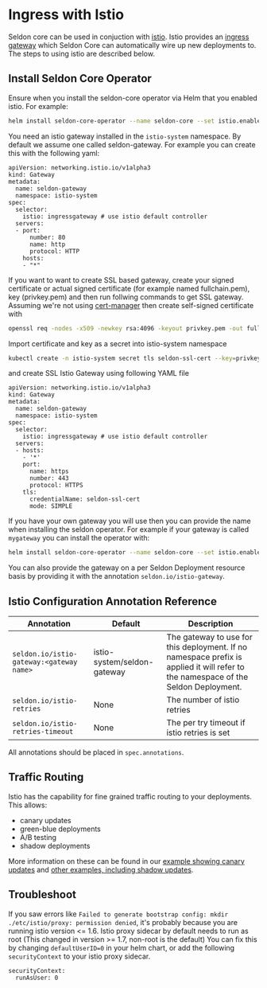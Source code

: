 # Ingress with Istio

Seldon core can be used in conjuction with [istio](https://istio.io/). Istio provides an [ingress gateway](https://istio.io/docs/tasks/traffic-management/ingress/) which Seldon Core can automatically wire up new deployments to. The steps to using istio are described below.

## Install Seldon Core Operator

Ensure when you install the seldon-core operator via Helm that you enabled istio. For example:

```bash 
helm install seldon-core-operator --name seldon-core --set istio.enabled=true --repo https://storage.googleapis.com/seldon-charts --set usageMetrics.enabled=true
```

You need an istio gateway installed in the `istio-system` namespace. By default we assume one called seldon-gateway. For example you can create this with the following yaml:

```
apiVersion: networking.istio.io/v1alpha3
kind: Gateway
metadata:
  name: seldon-gateway
  namespace: istio-system
spec:
  selector:
    istio: ingressgateway # use istio default controller
  servers:
  - port:
      number: 80
      name: http
      protocol: HTTP
    hosts:
    - "*"
```

If you want to want to create SSL based gateway, create your signed certificate or actual signed certificate (for example named fullchain.pem), key (privkey.pem) and then run follwing commands to get SSL gateway. Assuming we're not using [cert-manager](https://istio.io/latest/docs/ops/integrations/certmanager/) then create self-signed certificate with


```bash
openssl req -nodes -x509 -newkey rsa:4096 -keyout privkey.pem -out fullchain.pem -days 365 -subj "/C=GB/ST=GreaterLondon/L=London/O=SeldonSerra/OU=MLOps/CN=localhost"
```

Import certificate and key as a secret into istio-system namespace

```bash
kubectl create -n istio-system secret tls seldon-ssl-cert --key=privkey.pem --cert=fullchain.pem
```

and create SSL Istio Gateway using following YAML file

```
apiVersion: networking.istio.io/v1alpha3
kind: Gateway
metadata:
  name: seldon-gateway
  namespace: istio-system
spec:
  selector:
    istio: ingressgateway # use istio default controller
  servers:
  - hosts:
    - '*'
    port:
      name: https
      number: 443
      protocol: HTTPS
    tls:
      credentialName: seldon-ssl-cert
      mode: SIMPLE
```


If you have your own gateway you will use then you can provide the name when installing the seldon operator. For example if your gateway is called `mygateway` you can install the operator with:

```bash 
helm install seldon-core-operator --name seldon-core --set istio.enabled=true --set istio.gateway=mygateway --repo https://storage.googleapis.com/seldon-charts --set usageMetrics.enabled=true
```

You can also provide the gateway on a per Seldon Deployment resource basis by providing it with the annotation `seldon.io/istio-gateway`.

## Istio Configuration Annotation Reference

| Annotation | Default |Description | 
|------------|---------|------------|
|`seldon.io/istio-gateway:<gateway name>`| istio-system/seldon-gateway | The gateway to use for this deployment. If no namespace prefix is applied it will refer to the namespace of the Seldon Deployment. |
| `seldon.io/istio-retries` | None | The number of istio retries |
| `seldon.io/istio-retries-timeout` | None | The per try timeout if istio retries is set |

All annotations should be placed in `spec.annotations`.


## Traffic Routing

Istio has the capability for fine grained traffic routing to your deployments. This allows:

 * canary updates
 * green-blue deployments
 * A/B testing
 * shadow deployments

More information on these can be found in our [example showing canary
updates](../examples/istio_canary.html) and [other examples, including shadow
updates](../examples/istio_examples.html).


## Troubleshoot
If you saw errors like `Failed to generate bootstrap config: mkdir ./etc/istio/proxy: permission denied`, it's probably because you are running istio version <= 1.6.
Istio proxy sidecar by default needs to run as root (This changed in version >= 1.7, non-root is the default)
You can fix this by changing `defaultUserID=0` in your helm chart, or add the following `securityContext` to your istio proxy sidecar.

```
securityContext:
  runAsUser: 0
```